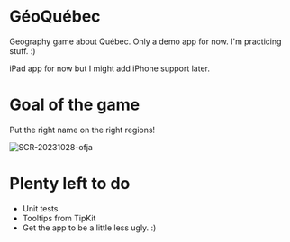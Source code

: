 # GéoQuébec
Geography game about Québec. Only a demo app for now. I'm practicing stuff. :)

iPad app for now but I might add iPhone support later.

# Goal of the game
Put the right name on the right regions!

![SCR-20231028-ofja](https://github.com/tchendoh/GeoQuebec/assets/42325308/ec956b19-73f4-410d-81f2-00761b8b479e)


# Plenty left to do
- Unit tests
- Tooltips from TipKit
- Get the app to be a little less ugly. :) 
